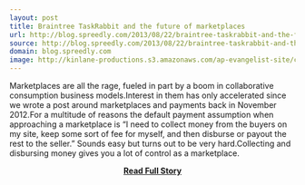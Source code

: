```yaml
---
layout: post
title: Braintree TaskRabbit and the future of marketplaces
url: http://blog.spreedly.com/2013/08/22/braintree-taskrabbit-and-the-future-of-marketplaces/
source: http://blog.spreedly.com/2013/08/22/braintree-taskrabbit-and-the-future-of-marketplaces/
domain: blog.spreedly.com
image: http://kinlane-productions.s3.amazonaws.com/ap-evangelist-site/curated/screenshots/blog-spreedly-com20130822braintree-taskrabbit-and-the-future-of-marketplaces.png
---
```


<p>Marketplaces are all the rage, fueled in part by a boom in collaborative consumption business models.Interest in them has only accelerated since we wrote a post around marketplaces and payments back in November 2012.For a multitude of reasons the default payment assumption when approaching a marketplace is “I need to collect money from the buyers on my site, keep some sort of fee for myself, and then disburse or payout the rest to the seller.” Sounds easy but turns out to be very hard.Collecting and disbursing money gives you a lot of control as a marketplace.</p>
<center><p><a href="http://blog.spreedly.com/2013/08/22/braintree-taskrabbit-and-the-future-of-marketplaces/" style='padding:25px; font-sze:18px; font-weight: bold;'>Read Full Story</a></p></center>
